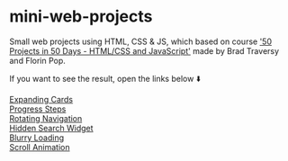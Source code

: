 # mini-web-projects
Small web projects using HTML, CSS &amp; JS, which  based on course ['50 Projects in 50 Days - HTML/CSS and JavaScript'](https://www.udemy.com/course/50-projects-50-days/) made by Brad Traversy and Florin Pop.

If you want to see the result, open the links below :arrow_down:

[Expanding Cards](https://expanding-cards-1.netlify.app/)<br/>
[Progress Steps](https://progress-steps-2.netlify.app/)<br/>
[Rotating Navigation](https://rotating-navigation-3.netlify.app/)<br/>
[Hidden Search Widget](https://hidden-search-4.netlify.app/)<br/>
[Blurry Loading](https://blurry-loading-5.netlify.app/)<br/>
[Scroll Animation](https://scroll-animation-6.netlify.app/)<br/>